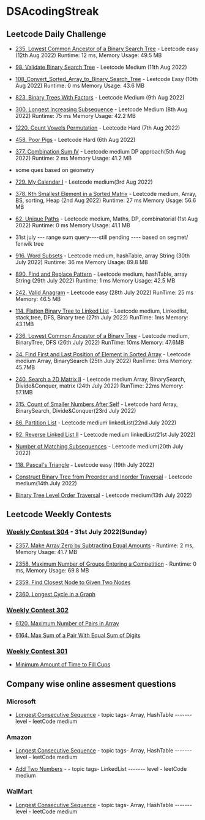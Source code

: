 # DSAcodingStreak

## Leetcode Daily Challenge

-  [235. Lowest Common Ancestor of a Binary Search Tree](https://leetcode.com/problems/lowest-common-ancestor-of-a-binary-search-tree/) - Leetcode easy (12th Aug 2022) Runtime: 12 ms,  Memory Usage: 49.5 MB

-  [98. Validate Binary Search Tree](https://leetcode.com/problems/validate-binary-search-tree/) - Leetcode Medium (11th Aug 2022)

-  [108_Convert_Sorted_Array_to_Binary_Search_Tree](https://leetcode.com/problems/convert-sorted-array-to-binary-search-tree/) - Leetcode Easy (10th Aug 2022) Runtime: 0 ms   Memory Usage: 43.6 MB

-  [823. Binary Trees With Factors](https://leetcode.com/problems/binary-trees-with-factors/) - Leetcode Medium (9th Aug 2022) 

-  [300. Longest Increasing Subsequence](https://leetcode.com/problems/longest-increasing-subsequence/) - Leetcode Medium (8th Aug 2022) Runtime: 75 ms     Memory Usage: 42.2 MB

-  [1220. Count Vowels Permutation](https://leetcode.com/problems/count-vowels-permutation/) - Leetcode Hard (7th Aug 2022) 

-  [458. Poor Pigs](https://leetcode.com/problems/poor-pigs/) - Leetcode Hard (6th Aug 2022) 

-  [377. Combination Sum IV](https://leetcode.com/problems/combination-sum-iv/) - Leetcode medium DP approach(5th Aug 2022) Runtime: 2 ms  Memory Usage: 41.2 MB

- some ques based on geometry

-  [729. My Calendar I](https://leetcode.com/problems/my-calendar-i/) - Leetcode medium(3rd Aug 2022)

-  [378. Kth Smallest Element in a Sorted Matrix](https://leetcode.com/problems/kth-smallest-element-in-a-sorted-matrix/) - Leetcode medium, Array, BS, sorting, Heap (2nd Aug 2022)  Runtime: 27 ms  Memory Usage: 56.6 MB

-  [62. Unique Paths](https://leetcode.com/problems/unique-paths/) - Leetcode medium, Maths, DP, combinatorial (1st Aug 2022)  Runtime: 0 ms  Memory Usage: 41.1 MB

- 31st july --- range sum query----still pending   ---- based on segmet/ fenwik tree

-  [916. Word Subsets](https://leetcode.com/problems/word-subsets/) - Leetcode medium, hashTable, array String (30th July 2022)  Runtime: 36 ms  Memory Usage: 89.8 MB

-  [890. Find and Replace Pattern](https://leetcode.com/problems/find-and-replace-pattern/) - Leetcode medium, hashTable, array String (29th July 2022)  Runtime: 1 ms  Memory Usage: 42.5 MB

-  [242. Valid Anagram](https://leetcode.com/problems/valid-anagram/) - Leetcode easy (28th July 2022)  RunTime: 25 ms  Memory: 46.5 MB

- [114. Flatten Binary Tree to Linked List](https://leetcode.com/problems/flatten-binary-tree-to-linked-list/) - Leetcode medium, Linkedlist, stack,tree, DFS, Binary tree (27th July 2022)  RunTime: 1ms  Memory: 43.1MB

- [236. Lowest Common Ancestor of a Binary Tree](https://leetcode.com/problems/lowest-common-ancestor-of-a-binary-tree/) - Leetcode medium, BinaryTree, DFS (26th July 2022)  RunTime: 10ms  Memory: 47.6MB

- [34. Find First and Last Position of Element in Sorted Array](https://leetcode.com/problems/find-first-and-last-position-of-element-in-sorted-array/) - Leetcode medium Array, BinarySearch (25th July 2022)  RunTime: 0ms  Memory: 45.7MB

- [240. Search a 2D Matrix II](https://leetcode.com/problems/search-a-2d-matrix-ii/) - Leetcode medium Array, BinarySearch, Divide&Conquer, matrix (24th July 2022)  RunTime: 22ms  Memory: 57.1MB

- [315. Count of Smaller Numbers After Self](https://leetcode.com/problems/count-of-smaller-numbers-after-self/) - Leetcode hard Array, BinarySearch, Divide&Conquer(23rd July 2022)

- [86. Partition List](https://leetcode.com/problems/partition-list/) - Leetcode medium linkedList(22nd July 2022)

- [92. Reverse Linked List II](https://leetcode.com/problems/reverse-linked-list-ii/) - 
Leetcode medium linkedList(21st July 2022)

- [Number of Matching Subsequences](https://leetcode.com/problems/number-of-matching-subsequences/) - 
Leetcode medium(20th July 2022)

- [118. Pascal's Triangle](https://leetcode.com/problems/pascals-triangle/) - 
Leetcode easy (19th July 2022)

- [Construct Binary Tree from Preorder and Inorder Traversal](https://leetcode.com/problems/construct-binary-tree-from-preorder-and-inorder-traversal/) - Leetcode medium(14th July 2022)

- [Binary Tree Level Order Traversal](https://leetcode.com/problems/binary-tree-level-order-traversal/) - Leetcode medium(13th July 2022)


## Leetcode Weekly Contests

### [Weekly Contest 304](https://leetcode.com/contest/weekly-contest-304/) - 31st July 2022(Sunday)

- [2357. Make Array Zero by Subtracting Equal Amounts](https://leetcode.com/contest/weekly-contest-304/problems/make-array-zero-by-subtracting-equal-amounts/) - Runtime: 2 ms, Memory Usage: 41.7 MB

- [2358. Maximum Number of Groups Entering a Competition](https://leetcode.com/contest/weekly-contest-304/problems/maximum-number-of-groups-entering-a-competition/) - Runtime: 0 ms, Memory Usage: 69.8 MB

- [2359. Find Closest Node to Given Two Nodes](https://leetcode.com/contest/weekly-contest-304/problems/find-closest-node-to-given-two-nodes/)

- [2360. Longest Cycle in a Graph](https://leetcode.com/contest/weekly-contest-304/problems/longest-cycle-in-a-graph/)



### [Weekly Contest 302](https://leetcode.com/contest/weekly-contest-301/)

- [6120. Maximum Number of Pairs in Array](https://leetcode.com/contest/weekly-contest-302/problems/maximum-number-of-pairs-in-array/)

- [6164. Max Sum of a Pair With Equal Sum of Digits](https://leetcode.com/contest/weekly-contest-302/problems/max-sum-of-a-pair-with-equal-sum-of-digits/)

### [Weekly Contest 301](https://leetcode.com/contest/weekly-contest-301/)

- [Minimum Amount of Time to Fill Cups](https://leetcode.com/contest/weekly-contest-301/problems/minimum-amount-of-time-to-fill-cups/)





## Company wise online assesment questions

### Microsoft
- [Longest Consecutive Sequence](https://leetcode.com/problems/longest-consecutive-sequence/)  - topic tags- Array, HashTable   -------  level - leetCode medium

### Amazon
- [Longest Consecutive Sequence](https://leetcode.com/problems/longest-consecutive-sequence/)  - topic tags- Array, HashTable   -------  level - leetCode medium

- [Add Two Numbers](https://leetcode.com/problems/add-two-numbers/) - - topic tags- LinkedList   -------  level - leetCode medium

### WalMart
- [Longest Consecutive Sequence](https://leetcode.com/problems/longest-consecutive-sequence/)  - topic tags- Array, HashTable   -------  level - leetCode medium
